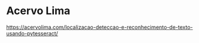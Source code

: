 # Acervo Lima

https://acervolima.com/localizacao-deteccao-e-reconhecimento-de-texto-usando-pytesseract/
